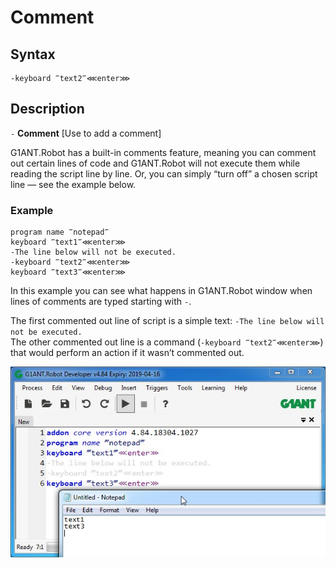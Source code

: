 # Comment

## **Syntax**

```text
-keyboard ‴text2‴⋘enter⋙
```

## **Description**

`-` **Comment** \[Use to add a comment\]

G1ANT.Robot has a built-in comments feature, meaning you can comment out certain lines of code and G1ANT.Robot will not execute them while reading the script line by line. Or, you can simply “turn off” a chosen script line — see the example below.

### **Example**

```text
program name ‴notepad‴
keyboard ‴text1‴⋘enter⋙
-The line below will not be executed.
-keyboard ‴text2‴⋘enter⋙
keyboard ‴text3‴⋘enter⋙
```

In this example you can see what happens in G1ANT.Robot window when lines of comments are typed starting with `-`.

The first commented out line of script is a simple text: `-The line below will not be executed.`  
The other commented out line is a command \(`-keyboard ‴text2‴⋘enter⋙`\) that would perform an action if it wasn’t commented out.

![](../../.gitbook/assets/comments.jpg)

